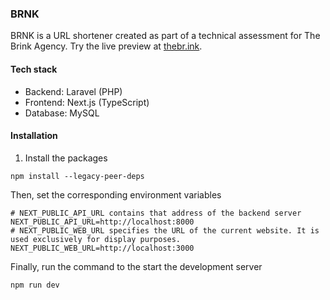 ### BRNK

BRNK is a URL shortener created as part of a technical assessment for The Brink Agency. Try the live preview at [thebr.ink](https://thebr.ink).

#### Tech stack

- Backend: Laravel (PHP)
- Frontend: Next.js (TypeScript)
- Database: MySQL

#### Installation

1. Install the packages

```
npm install --legacy-peer-deps
```

Then, set the corresponding environment variables

```
# NEXT_PUBLIC_API_URL contains that address of the backend server
NEXT_PUBLIC_API_URL=http://localhost:8000
# NEXT_PUBLIC_WEB_URL specifies the URL of the current website. It is used exclusively for display purposes.
NEXT_PUBLIC_WEB_URL=http://localhost:3000
```

Finally, run the command to the start the development server

```
npm run dev
```